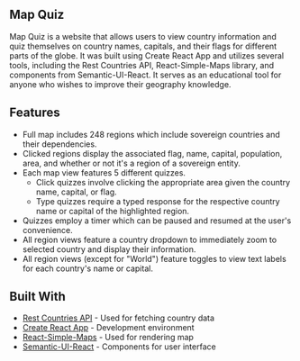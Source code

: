 
## Map Quiz

Map Quiz is a website that allows users to view country information and quiz themselves on country names, capitals, and their flags for different parts of the globe. It was built using Create React App and utilizes several tools, including the Rest Countries API, React-Simple-Maps library, and components from Semantic-UI-React. It serves as an educational tool for anyone who wishes to improve their geography knowledge.

## Features

- Full map includes 248 regions which include sovereign countries and their dependencies.
- Clicked regions display the associated flag, name, capital, population, area, and whether or not it's a region of a sovereign entity.
- Each map view features 5 different quizzes.
  - Click quizzes involve clicking the appropriate area given the country name, capital, or flag.
  - Type quizzes require a typed response for the respective country name or capital of the highlighted region.
- Quizzes employ a timer which can be paused and resumed at the user's convenience.
- All region views feature a country dropdown to immediately zoom to selected country and display their information.
- All region views (except for "World") feature toggles to view text labels for each country's name or capital.

## Built With

- [Rest Countries API](https://restcountries.eu/) - Used for fetching country data
- [Create React App](https://github.com/facebook/create-react-app) - Development environment
- [React-Simple-Maps](https://github.com/zcreativelabs/react-simple-maps/) - Used for rendering map
- [Semantic-UI-React](https://react.semantic-ui.com/) - Components for user interface
